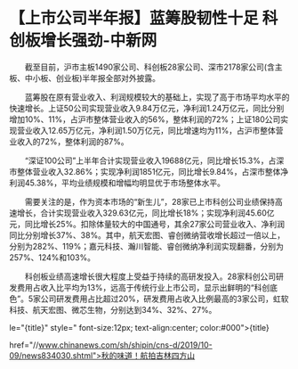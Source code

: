 # 【上市公司半年报】蓝筹股韧性十足 科创板增长强劲-中新网

　　截至目前，沪市主板1490家公司、科创板28家公司、深市2178家公司(含主板、中小板、创业板)半年报全部对外披露。

　　蓝筹股在原有营业收入、利润规模较大的基础上，实现了高于市场平均水平的快速增长。上证50公司实现营业收入9.84万亿元，净利润1.24万亿元，同比分别增加10%、11%，占沪市整体营业收入的56%，整体利润的72%；上证180公司实现营业收入12.65万亿元，净利润1.50万亿元，同比增速均为11%，占沪市整体营业收入的72%，整体利润的87%。

　　“深证100公司”上半年合计实现营业收入19688亿元，同比增长15.3%，占深市整体营业收入32.86%；实现净利润1851亿元，同比增长9.84%，占深市整体净利润45.38%，平均业绩规模和增幅均明显优于市场整体水平。

　　需要关注的是，作为资本市场的“新生儿”，28家已上市科创公司业绩保持高速增长，合计实现营业收入329.63亿元，同比增长18%；实现净利润45.60亿元，同比增长25%。扣除体量较大的中国通号，其余27家公司营业收入、净利润同比分别增长37%、38%。其中，航天宏图、睿创微纳营收增长超过一倍以上，分别为282%、119%；嘉元科技、瀚川智能、睿创微纳净利润实现翻番，分别为257%、124%和103%。

　　科创板业绩高速增长很大程度上受益于持续的高研发投入。28家科创公司研发费用占收入比平均为13%，远高于传统行业上市公司，显示出鲜明的“科创底色”。5家公司研发费用占比超过20%，研发费用占收入比例最高的3家公司，虹软科技、航天宏图、微芯生物，分别达到34%、32%、27%。

le="{title}" style=" font-size:12px; text-align:center; color:#000">{title}

href="//www.chinanews.com/sh/shipin/cns-d/2019/10-09/news834030.shtml">秋的味道！航拍吉林四方山
